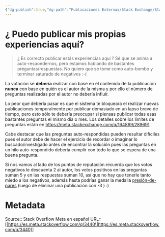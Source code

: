 ```yaml
---
{"dg-publish":true,"dg-path":"Publicaciones Externas/Stack Exchange/Stack Overflow en español/Stack Overflow en español Meta/es.meta.stackoverflow.com-3440.md","permalink":"/publicaciones-externas/stack-exchange/stack-overflow-en-espanol/stack-overflow-en-espanol-meta/es-meta-stackoverflow-com-3440/","title":"¿ Puedo publicar mis propias experiencias aquí?","hide":true,"noteIcon":"default","created":"2024-04-03T12:49:10.511-06:00","updated":"2024-04-05T16:44:03.130-06:00"}
---
```


# ¿ Puedo publicar mis propias experiencias aquí?

> ¿ Es correcto publicar estás experiencias aquí ? Sé que se anima a auto-respondernos, pero estamos hablando de bastantes preguntas/respuestas. No quiero que se tome como auto-bombo y terminar saturado de negativos :-(

La votación se **debería** realizar con base en el contenido de la publicación **nunca** con base en quién es el autor de la misma y por ello el número de preguntas realizadas por el autor no debería influir.

Lo peor que debería pasar es que el sistema te bloqueara el realizar nuevas publicaciones temporalmente por publicar demasiado en un lapso breve de tiempo, pero esto sólo te debería preocupar si piensas publicar todas esas bastantes preguntas el mismo día o mes. Los detalles sobre los límites de preguntas están en https://meta.stackexchange.com/q/164899/289691

Cabe destacar que las preguntas auto-respondidas pueden resultar difíciles pues el autor debe de hacer el ejercicio de recordar o imaginar lo buscado/investigado antes de encontrar la solución  pues las preguntas en un hilo auto-respondido debería cumplir con todo lo que se espera de una buena pregunta.

Si nos vamos al lado de los puntos de reputación recuerda que los votos negativos le descuenta 2 al autor, los votos positivos en las preguntas suman 5 y en las respuestas suman 10, así que no hay que tenerle tanto miedo a los negativos, además hasta podrías ganar la medalla [presión-de-pares](https://es.stackoverflow.com/help/badges/38/peer-pressure) (luego de eliminar una publicación con -3 ) :)

# Metadata
Source:: Stack Overflow Meta en español
URL:: [[https://es.meta.stackoverflow.com/q/3440\|https://es.meta.stackoverflow.com/q/3440]]

